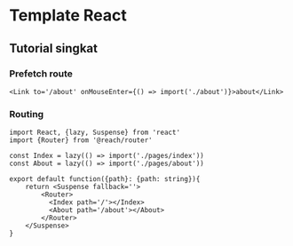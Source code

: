 # Template React

## Tutorial singkat

### Prefetch route

```tsx
<Link to='/about' onMouseEnter={() => import('./about')}>about</Link>
```

### Routing

```tsx
import React, {lazy, Suspense} from 'react'
import {Router} from '@reach/router'

const Index = lazy(() => import('./pages/index'))
const About = lazy(() => import('./pages/about'))

export default function({path}: {path: string}){
	return <Suspense fallback=''>
		<Router>
		  <Index path='/'></Index>
		  <About path='/about'></About>
		</Router>
	</Suspense>
}
```